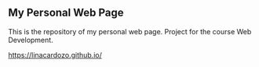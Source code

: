 ## My Personal Web Page

This is the repository of my personal web page. Project for the course Web Development.

https://linacardozo.github.io/
